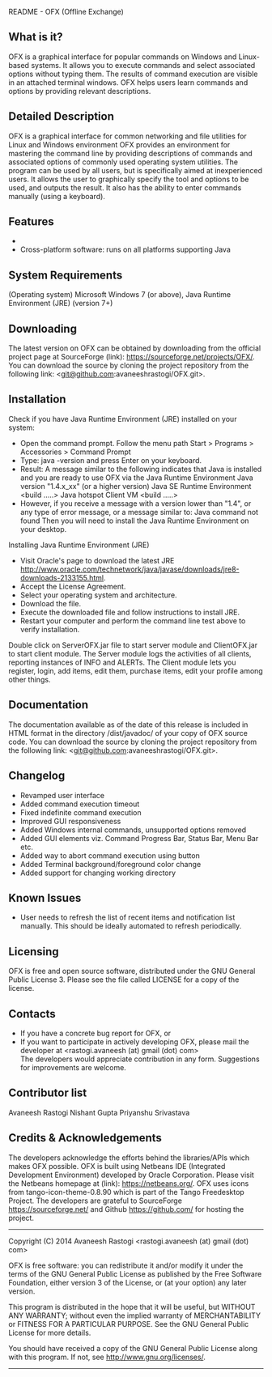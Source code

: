 
README - OFX (Offline Exchange)


What is it?
-----------
OFX is a graphical interface for popular commands on Windows and Linux-based systems.
It allows you to execute commands and select associated options without typing them.
The results of command execution are visible in an attached terminal windows.
OFX helps users learn commands and options by providing relevant descriptions.

Detailed Description
--------------------
OFX is a graphical interface for common networking and file utilities for Linux and Windows environment
OFX provides an environment for mastering the command line by providing descriptions of commands and 
associated options of commonly used operating system utilities.
The program can be used by all users, but is specifically aimed at inexperienced users.
It allows the user to graphically specify the tool and options to be used, and outputs the result.
It also has the ability to enter commands manually (using a keyboard).

Features
--------
* 
* Cross-platform software: runs on all platforms supporting Java

System Requirements
-------------------
(Operating system) Microsoft Windows 7 (or above), Java Runtime Environment (JRE) (version 7+)

Downloading
-----------
The latest version on OFX can be obtained by downloading from the official project page at SourceForge (link): <https://sourceforge.net/projects/OFX/>. You can download the source by cloning the project repository from the following link: <git@github.com:avaneeshrastogi/OFX.git>.

Installation
------------
Check if you have Java Runtime Environment (JRE) installed on your system:
- Open the command prompt. Follow the menu path Start > Programs > Accessories > Command Prompt
- Type: java -version and press Enter on your keyboard.
- Result: A message similar to the following indicates that Java is installed and you are ready to use OFX via the Java Runtime Environment
                          Java version "1.4.x_xx" (or a higher version)
                          Java<TM> SE Runtime Environment <build .....>
                          Java hotspot<TM> Client VM <build .....>
- However, if you receive a message with a version lower than "1.4", or any type of error message, or a message similar to:
                          Java command not found
Then you will need to install the Java Runtime Environment on your desktop.

Installing Java Runtime Environment (JRE)
- Visit Oracle's page to download the latest JRE <http://www.oracle.com/technetwork/java/javase/downloads/jre8-downloads-2133155.html>.
- Accept the License Agreement.
- Select your operating system and architecture.
- Download the file.
- Execute the downloaded file and follow instructions to install JRE.
- Restart your computer and perform the command line test above to verify installation.

Double click on ServerOFX.jar file to start server module and ClientOFX.jar to start client module.
The Server module logs the activities of all clients, reporting instances of INFO and ALERTs.
The Client module lets you register, login, add items, edit them, purchase items, edit your profile among other things.

Documentation
-------------
The documentation available as of the date of this release is included in HTML format in the directory /dist/javadoc/ of your copy of OFX source code. You can download the source by cloning the project repository from the following link: <git@github.com:avaneeshrastogi/OFX.git>.

Changelog
---------
- Revamped user interface
- Added command execution timeout
- Fixed indefinite command execution
- Improved GUI responsiveness
- Added Windows internal commands, unsupported options removed
- Added GUI elements viz. Command Progress Bar, Status Bar, Menu Bar etc.
- Added way to abort command execution using button
- Added Terminal background/foreground color change
- Added support for changing working directory

Known Issues
------------
- User needs to refresh the list of recent items and notification list manually. This should be ideally automated to refresh periodically.

Licensing
---------
OFX is free and open source software, distributed under the GNU General Public License 3. Please see the file called LICENSE for a copy of the license.

Contacts
--------
- If you have a concrete bug report for OFX, or
- If you want to participate in actively developing OFX, please mail the developer at <rastogi.avaneesh (at) gmail (dot) com>       
The developers would appreciate contribution in any form. Suggestions for improvements are welcome.

Contributor list
----------------
Avaneesh Rastogi
Nishant Gupta
Priyanshu Srivastava

Credits & Acknowledgements
--------------------------
The developers acknowledge the efforts behind the libraries/APIs which makes OFX possible. 
OFX is built using Netbeans IDE (Integrated Development Environment) developed by Oracle Corporation. Please visit the Netbeans homepage at (link): <https://netbeans.org/>. 
OFX uses icons from tango-icon-theme-0.8.90 which is part of the Tango Freedesktop Project.
The developers are grateful to SourceForge <https://sourceforge.net/> and Github <https://github.com/> for hosting the project.

***********************************************************************
  Copyright (C) 2014 Avaneesh Rastogi <rastogi.avaneesh (at) gmail (dot) com>
 
  OFX is free software: you can redistribute it and/or modify
  it under the terms of the GNU General Public License as published by
  the Free Software Foundation, either version 3 of the License, or
  (at your option) any later version.
 
  This program is distributed in the hope that it will be useful,
  but WITHOUT ANY WARRANTY; without even the implied warranty of
  MERCHANTABILITY or FITNESS FOR A PARTICULAR PURPOSE.  See the
  GNU General Public License for more details.
 
  You should have received a copy of the GNU General Public License
  along with this program.  If not, see <http://www.gnu.org/licenses/>.
 
************************************************************************
